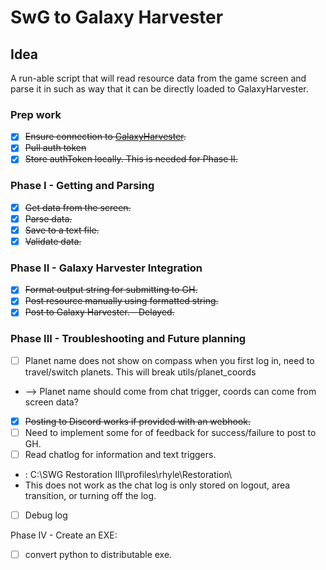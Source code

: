 # SwG to Galaxy Harvester

## Idea

A run-able script that will read resource data from the game screen and parse it in such as way that it can be directly loaded to GalaxyHarvester.  

### Prep work

- [x] ~~Ensure connection to [GalaxyHarvester](https://github.com/pwillworth/galaxyharvester/wiki/web-Services).~~
- [x] ~~Pull auth token~~
- [x] ~~Store authToken locally. This is needed for Phase II.~~

### Phase I - Getting and Parsing

- [x] ~~Get data from the screen.~~
- [x] ~~Parse data.~~
- [x] ~~Save to a text file.~~
- [x] ~~Validate data.~~

### Phase II - Galaxy Harvester Integration

- [x] ~~Format output string for submitting to GH.~~
- [x] ~~Post resource manually using formatted string.~~
- [x] ~~Post to Galaxy Harvester. - Delayed.~~

### Phase III - Troubleshooting and Future planning

- [ ] Planet name does not show on compass when you first log in, need to travel/switch planets. This will break utils/planet_coords
- --> Planet name should come from chat trigger, coords can come from screen data?
- [x] ~~Posting to Discord works if provided with an webhook.~~
- [ ] Need to implement some for of feedback for success/failure to post to GH.
- [ ] Read chatlog for information and text triggers.
- : C:\SWG Restoration III\profiles\rhyle\Restoration\
- This does not work as the chat log is only stored on logout, area transition, or turning off the log.
- [ ] Debug log

Phase IV - Create an EXE:
- [ ] convert python to distributable exe.
